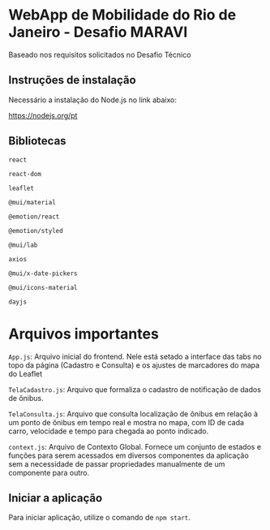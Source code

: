 # WebApp de Mobilidade do Rio de Janeiro - Desafio MARAVI

Baseado nos requisitos solicitados no Desafio Técnico

## Instruções de instalação

Necessário a instalação do Node.js no link abaixo:

https://nodejs.org/pt

## Bibliotecas

`react` 

`react-dom`

`leaflet`

`@mui/material`

`@emotion/react` 

`@emotion/styled`

`@mui/lab`

`axios`

`@mui/x-date-pickers`

`@mui/icons-material`

`dayjs`

# Arquivos importantes

`App.js`: Arquivo inicial do frontend. Nele está setado a interface das tabs no topo da página (Cadastro e Consulta) e os ajustes de marcadores do mapa do Leaflet

`TelaCadastro.js`: Arquivo que formaliza o cadastro de notificação de dados de ônibus.

`TelaConsulta.js`: Arquivo que consulta localização de ônibus em relação à um ponto de ônibus em tempo real e mostra no mapa, com ID de cada carro, velocidade e tempo para chegada ao ponto indicado.

`context.js`: Arquivo de Contexto Global. Fornece um conjunto de estados e funções para serem acessados em diversos componentes da aplicação sem a necessidade de passar propriedades manualmente de um componente para outro.

## Iniciar a aplicação

Para iniciar aplicação, utilize o comando de `npm start`.